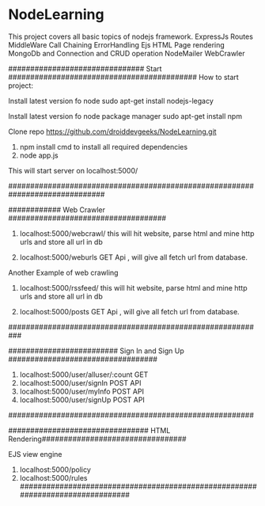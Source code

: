 # NodeLearning

This project covers all basic topics of nodejs framework.
ExpressJs
Routes
MiddleWare
Call Chaining
ErrorHandling
Ejs HTML Page rendering
MongoDb and Connection and CRUD operation
NodeMailer
WebCrawler


############################### Start ###########################################
How to start project:

Install latest version fo node
sudo apt-get install nodejs-legacy

Install latest version fo node package manager
sudo apt-get install npm

Clone repo https://github.com/droiddevgeeks/NodeLearning.git

1. npm install cmd to install all required dependencies
2. node app.js

This will start server on localhost:5000/

##############################################################################

############ Web Crawler ####################################

1. localhost:5000/webcrawl/
this will hit website, parse html and mine http urls and store all url in db

2. localhost:5000/weburls  GET Api , will give all fetch url from database.


Another Example of web crawling
1. localhost:5000/rssfeed/
this will hit website, parse html and mine http urls and store all url in db

2. localhost:5000/posts  GET Api , will give all fetch url from database.


###########################################################

######################### Sign In and Sign Up ##################################
1. localhost:5000/user/alluser/:count  GET
2. localhost:5000/user/signIn POST API
3. localhost:5000/user/myInfo POST API
4. localhost:5000/user/signUp POST API


########################################################


################################ HTML Rendering#################################

EJS
view engine
1. localhost:5000/policy
2. localhost:5000/rules
###############################################################################
